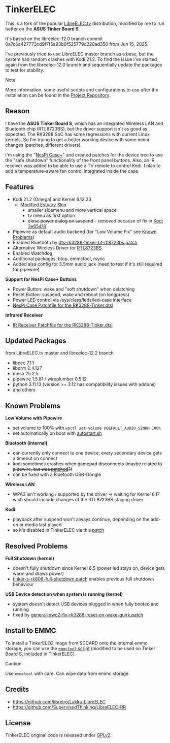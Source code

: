 # TinkerELEC

This is a fork of the popular [LibreELEC.tv](https://github.com/LibreELEC/LibreELEC.tv) distribution, modified by me to run better on the **ASUS Tinker Board S**.

It's based on the libreelec-12.0 branch commit 6a7c6a427773cd9f7f5a93b6f525779c220ad350 from Jun 15, 2025.

I've previously tried to use LibreELEC master branch as a base, but the system had random crashes with Kodi 21.2. To find the issue I've started again from the libreelec-12.0 branch and sequentially update the packages to test for stability.

> [!NOTE]
> More information, some useful scripts and configurations to use after the installation can be found in the [Project Repository](https://github.com/s7a7ic/TinkerELEC-Project).

## Reason

I have the **ASUS Tinker Board S**, which has an integrated Wireless LAN and Bluetooth chip (RTL8723BS), but the driver support isn't as good as expected. The RK3288 SoC has some regressions with current Linux kernels. So I'm trying to get a better working device with some minor changes (patches, different drivers).

I'm using the "[NesPi Case+](https://github.com/RetroFlag/retroflag-picase)" and created patches for the device tree to use the "safe shutdown" functionality of the front panel buttons. Also, an IR receiver was added to be able to use a TV remote to control Kodi. I plan to add a temperature-aware fan control integrated inside the case.

## Features

- Kodi 21.2 (Omega) and Kernel 6.12.23
  - [Modified Estuary Skin](packages/mediacenter/kodi-theme-Estuary)
    - smaller sidemenu and more vertical space
    - tv menu as first option
    - ~~close power dialog on suspend~~ - removed because of fix in [Kodi 3e65418](https://github.com/xbmc/xbmc/commit/3e65418c699ee006eb22436dd5794b4d626eeeea)
- Pipewire as default audio backend (for "Low Volume Fix" see [Known Problems](#known-problems))
- Enabled Bluetooth by [dts-rk3288-tinker-bt-rtl8723bs.patch](projects/Rockchip/patches/linux/tinker-s/dts-rk3288-tinker-bt-rtl8723bs.patch)
- Alternative Wireless Driver for [RTL8723BS](packages/tinkerelec/linux-drivers/RTL8723BS)
- Enabled Watchdog
- Additional packages: btop, emmctool, rsync
- Added alsa config for 3.5mm audio jack (need to test if it's still required for pipewire)

**Support for NesPi Case+ Buttons**
- Power Button: wake and "soft shutdown" when delatching
- Reset Button: suspend, wake and reboot (on longpress)
- Power LED control via /sys/class/leds/led-case interface
- [NesPi Case Patchfile for the RK3288-Tinker.dtsi](projects/Rockchip/patches/linux/nespi-case/dts-rk3288-tinker-nespi-case.patch)

**Infrared Receiver**
- [IR Receiver Patchfile for the RK3288-Tinker.dtsi](projects/Rockchip/patches/linux/nespi-case/dts-rk3288-tinker-ir-receiver.patch)

## Updated Packages

from LibreELEC.tv master and libreelec-12.2 branch

- libcec 7.1.1
- libdrm 2.4.127
- mesa 25.2.5
- pipewire 1.5.81 / wireplumber 0.5.12
- python 3.11.13 (version >= 3.12 has compatibility issues with addons)
- and others

## Known Problems

**Low Volume with Pipewire**
* set volume to 100% with `wpctl set-volume @DEFAULT_AUDIO_SINK@ 100%`
* set automatically on boot with [autostart.sh](https://github.com/s7a7ic/TinkerELEC-Project/blob/main/scripts/autostart.sh)

**Bluetooth (internal)**
* can currently only connect to one device; every secondary device gets a timeout on connect
* ~~kodi sometimes crashes when gamepad disconnects (maybe related to pipewire, but was [patched](https://github.com/xbmc/xbmc/pull/26454)?)~~
* can be fixed with a Bluetooth USB-Dongle

**Wireless LAN**
* WPA3 isn't working / supported by the driver -> waiting for Kernel 6.17 wich should include changes of the RTL8723BS staging driver

**Kodi**
* playback after suspend won't always continue, depending on the add-on or media last played
* so it's disabled in TinkerELEC via this [patch](packages/mediacenter/kodi/patches/kodi-200.01-disable-resume-playerstate-after-suspend.patch)

## Resolved Problems

**Full Shutdown (kernel)**
* doesn't fully shutdown since Kernel 6.5 (power led stays on, device gets warm and draws power)
* [tinker-s-rk808-full-shutdown.patch](projects/Rockchip/patches/linux/tinker-s/tinker-s-rk808-full-shutdown.patch) enables previous full shutdown behaviour

**USB Device detection when system is running (kernel)**
* system doesn't detect USB devices plugged in when fully booted and running
* fixed by [general-dwc2-fix-rk3288-reset-on-wake-quirk.patch](projects/Rockchip/patches/linux/tinker-s/general-dwc2-fix-rk3288-reset-on-wake-quirk.patch)

## Install to EMMC

To install a TinkerELEC image from SDCARD onto the internal emmc storage, you can use the [`emmctool` script](packages/tools/emmctool/scripts/emmctool) (modified to be used on Tinker Board S, included in TinkerELEC).

> [!CAUTION]
> Use `emmctool` with care. Can wipe data from emmc storage.

## Credits

* https://github.com/libretro/Lakka-LibreELEC
* https://github.com/SupervisedThinking/LibreELEC-RR

## License

TinkerELEC original code is released under [GPLv2](https://www.gnu.org/licenses/gpl-2.0.html).

